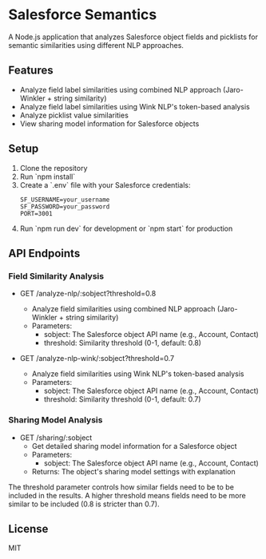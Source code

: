 # Salesforce Semantics

A Node.js application that analyzes Salesforce object fields and picklists for semantic similarities using different NLP approaches.

## Features

- Analyze field label similarities using combined NLP approach (Jaro-Winkler + string similarity)
- Analyze field label similarities using Wink NLP's token-based analysis
- Analyze picklist value similarities
- View sharing model information for Salesforce objects

## Setup

1. Clone the repository
2. Run \`npm install\`
3. Create a \`.env\` file with your Salesforce credentials:
   ```
   SF_USERNAME=your_username
   SF_PASSWORD=your_password
   PORT=3001
   ```
4. Run \`npm run dev\` for development or \`npm start\` for production

## API Endpoints

### Field Similarity Analysis
- GET /analyze-nlp/:sobject?threshold=0.8
  - Analyze field similarities using combined NLP approach (Jaro-Winkler + string similarity)
  - Parameters:
    - sobject: The Salesforce object API name (e.g., Account, Contact)
    - threshold: Similarity threshold (0-1, default: 0.8)

- GET /analyze-nlp-wink/:sobject?threshold=0.7
  - Analyze field similarities using Wink NLP's token-based analysis
  - Parameters:
    - sobject: The Salesforce object API name (e.g., Account, Contact)
    - threshold: Similarity threshold (0-1, default: 0.7)

### Sharing Model Analysis
- GET /sharing/:sobject
  - Get detailed sharing model information for a Salesforce object
  - Parameters:
    - sobject: The Salesforce object API name (e.g., Account, Contact)
  - Returns: The object's sharing model settings with explanation

The threshold parameter controls how similar fields need to be to be included in the results. A higher threshold means fields need to be more similar to be included (0.8 is stricter than 0.7).

## License

MIT
